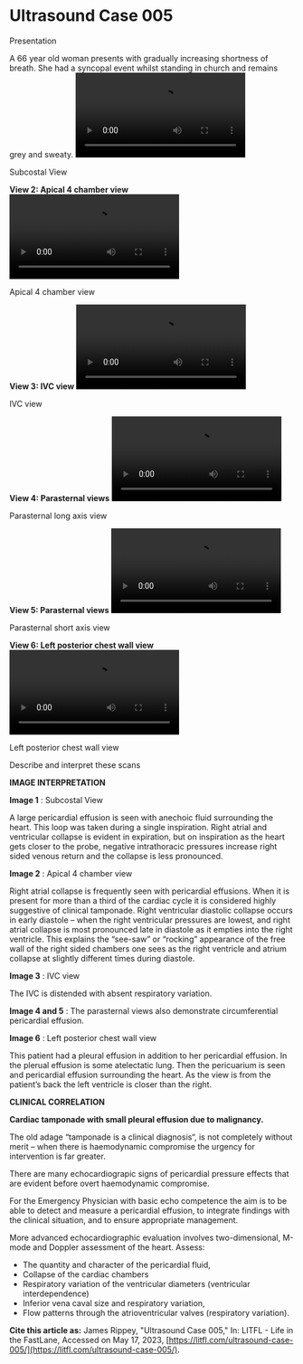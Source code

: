 # Ultrasound Case 005
Presentation


A 66 year old woman presents with gradually increasing shortness of breath. She had a syncopal event whilst standing in church and remains grey and sweaty.
![](https://litfl.com/wp-content/uploads/2018/11/LITFL-Top-100-Ultrasound-005-01.mp4)

Subcostal View

**View 2: Apical 4 chamber view** 
![](https://litfl.com/wp-content/uploads/2018/11/LITFL-Top-100-Ultrasound-005-02.mp4)

Apical 4 chamber view

**View 3: IVC view** 
![](https://litfl.com/wp-content/uploads/2018/11/LITFL-Top-100-Ultrasound-005-03.mp4)

IVC view

**View 4: Parasternal views** 
![](https://litfl.com/wp-content/uploads/2018/11/LITFL-Top-100-Ultrasound-005-04.mp4)

Parasternal long axis view

**View 5: Parasternal views** 
![](https://litfl.com/wp-content/uploads/2018/11/LITFL-Top-100-Ultrasound-005-05.mp4)

Parasternal short axis view

**View 6: Left posterior chest wall view** 
![](https://litfl.com/wp-content/uploads/2018/11/LITFL-Top-100-Ultrasound-005-06.mp4)

Left posterior chest wall view


Describe and interpret these scans

**IMAGE INTERPRETATION** 



**Image 1** : Subcostal View


A large pericardial effusion is seen with anechoic fluid surrounding the heart. This loop was taken during a single inspiration. Right atrial and ventricular collapse is evident in expiration, but on inspiration as the heart gets closer to the probe, negative intrathoracic pressures increase right sided venous return and the collapse is less pronounced. 



**Image 2** : Apical 4 chamber view


Right atrial collapse is frequently seen with pericardial effusions. When it is present for more than a third of the cardiac cycle it is considered highly suggestive of clinical tamponade. Right ventricular diastolic collapse occurs in early diastole – when the right ventricular pressures are lowest, and right atrial collapse is most pronounced late in diastole as it empties into the right ventricle. This explains the “see-saw” or “rocking” appearance of the free wall of the right sided chambers one sees as the right ventricle and atrium collapse at slightly different times during diastole. 



**Image 3** : IVC view


The IVC is distended with absent respiratory variation. 



**Image 4 and 5** : The parasternal views also demonstrate circumferential pericardial effusion. 



**Image 6** : Left posterior chest wall view


This patient had a pleural effusion in addition to her pericardial effusion. In the plerual effusion is some atelectatic lung. Then the pericuarium is seen and pericardial effusion surrounding the heart. As the view is from the patient’s back the left ventricle is closer than the right.


**CLINICAL CORRELATION** 



**Cardiac tamponade with small pleural effusion due to malignancy.** 


The old adage “tamponade is a clinical diagnosis“, is not completely without merit – when there is haemodynamic compromise the urgency for intervention is far greater. 


There are many echocardiograpic signs of pericardial pressure effects that are evident before overt haemodynamic compromise. 


For the Emergency Physician with basic echo competence the aim is to be able to detect and measure a pericardial effusion, to integrate findings with the clinical situation, and to ensure appropriate management. 


More advanced echocardiographic evaluation involves two-dimensional, M-mode and Doppler assessment of the heart. Assess:
- The quantity and character of the pericardial fluid, 
- Collapse of the cardiac chambers 
- Respiratory variation of the ventricular diameters (ventricular interdependence) 
- Inferior vena caval size and respiratory variation, 
- Flow patterns through the atrioventricular valves (respiratory variation).

**Cite this article as:**  James Rippey, "Ultrasound Case 005," In: LITFL - Life in the FastLane, Accessed on May 17, 2023, [https://litfl.com/ultrasound-case-005/](https://litfl.com/ultrasound-case-005/).


